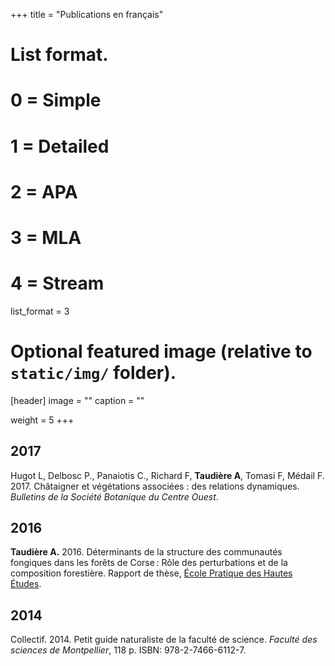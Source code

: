 +++
title = "Publications en français"
# List format.
#   0 = Simple
#   1 = Detailed
#   2 = APA
#   3 = MLA
#   4 = Stream
list_format = 3

# Optional featured image (relative to `static/img/` folder).
[header]
image = ""
caption = ""

weight = 5
+++

## 2017

Hugot L, Delbosc P., Panaiotis C., Richard F, **Taudière A**, Tomasi F, Médail F. 2017. Châtaigner et végétations associées : des relations dynamiques. <em>Bulletins de la Société Botanique du Centre Ouest</em>.

## 2016

**Taudière A.** 2016. Déterminants de la structure des communautés fongiques dans les forêts de Corse : Rôle des perturbations et de la composition forestière. Rapport de thèse, <a href="https://www.ephe.fr">École Pratique des Hautes Études</a>. <a href="http://www.theses.fr/s108296"><i class="fas fa-external-link-alt"></i> <a href="https://www.researchgate.net/publication/315812691_Determinants_de_la_structure_des_communautes_fongiques_dans_les_forets_de_Corse_Role_des_perturbations_et_de_la_composition_forestiere"><i class="far fa-file-pdf"></i></a>

## 2014

Collectif. 2014. Petit guide naturaliste de la faculté de science. <em>Faculté des sciences de Montpellier</em>, 118 p. ISBN: 978-2-7466-6112-7. <a href="https://www.researchgate.net/publication/281268109_Petit_guide_naturaliste_de_la_faculte_de_science"><i class="far fa-file-pdf"></i></a>
